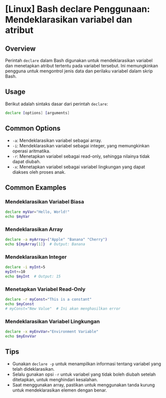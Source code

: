# [Linux] Bash declare Penggunaan: Mendeklarasikan variabel dan atribut

## Overview
Perintah `declare` dalam Bash digunakan untuk mendeklarasikan variabel dan menetapkan atribut tertentu pada variabel tersebut. Ini memungkinkan pengguna untuk mengontrol jenis data dan perilaku variabel dalam skrip Bash.

## Usage
Berikut adalah sintaks dasar dari perintah `declare`:

```bash
declare [options] [arguments]
```

## Common Options
- `-a`: Mendeklarasikan variabel sebagai array.
- `-i`: Mendeklarasikan variabel sebagai integer, yang memungkinkan operasi aritmatika.
- `-r`: Menetapkan variabel sebagai read-only, sehingga nilainya tidak dapat diubah.
- `-x`: Menetapkan variabel sebagai variabel lingkungan yang dapat diakses oleh proses anak.

## Common Examples

### Mendeklarasikan Variabel Biasa
```bash
declare myVar="Hello, World!"
echo $myVar
```

### Mendeklarasikan Array
```bash
declare -a myArray=("Apple" "Banana" "Cherry")
echo ${myArray[1]}  # Output: Banana
```

### Mendeklarasikan Integer
```bash
declare -i myInt=5
myInt+=10
echo $myInt  # Output: 15
```

### Menetapkan Variabel Read-Only
```bash
declare -r myConst="This is a constant"
echo $myConst
# myConst="New Value"  # Ini akan menghasilkan error
```

### Mendeklarasikan Variabel Lingkungan
```bash
declare -x myEnvVar="Environment Variable"
echo $myEnvVar
```

## Tips
- Gunakan `declare -p` untuk menampilkan informasi tentang variabel yang telah dideklarasikan.
- Selalu gunakan opsi `-r` untuk variabel yang tidak boleh diubah setelah ditetapkan, untuk menghindari kesalahan.
- Saat menggunakan array, pastikan untuk menggunakan tanda kurung untuk mendeklarasikan elemen dengan benar.